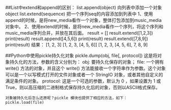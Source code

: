 

##List中extend和append的区别：
            list.append(object) 向列表中添加一个对象object
            list.extend(sequence) 把一个序列seq的内容添加到列表中
            1、使用append的时候，是将new_media看作一个对象，整体打包添加到music_media对象中。
            2、使用extend的时候，是将new_media看作一个序列，将这个序列和music_media序列合并，并放在其后面。
            result = []
            result.extend([1,2,3])
            print(result)
            result.append([4,5,6])
            print(result)
            result.extend([7,8,9])
            print(result)
            结果：
            [1, 2, 3]
            [1, 2, 3, [4, 5, 6]]
            [1, 2, 3, [4, 5, 6], 7, 8, 9]
            
            
##Python中使用pickle持久化对象
    pickle.dump(obj, file[, protocol])
    这是将对象持久化的方法，参数的含义分别为：
    obj: 要持久化保存的对象；
    file: 一个拥有 write() 方法的对象，并且这个 write() 方法能接收一个字符串作为参数。这个对象可以是一个以写模式打开的文件对象或者一个 StringIO 对象，或者其他自定义的满足条件的对象。
    protocol: 这是一个可选的参数，默认为 0 ，如果设置为 1 或 True，则以高压缩的二进制格式保存持久化后的对象，否则以ASCII格式保存。
    
    对象被持久化后怎么还原呢？pickle 模块也提供了相应的方法，如下：
    pickle.load(file)